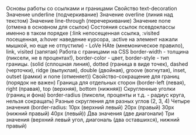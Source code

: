 Основы работы со ссылками и границами
Свойство text-decoration
Значение underline (подчеркивание)
Значение overline (линия над текстом)
Значение line-through (перечеркивание)
Значение none (отмена в основном для ссылок)
Состояния ссылок
псевдоклассы именно в таком порядке (:link непосещенная ссылка, :visited
посещенная, a:hover наведение курсора, :active на элемент нажали мышкой, но еще
не отпустили) - LoVe HAte (мнемоническое правило), link, visited (запятая)
Работа с границами на CSS
border-width - толщина (пиксели, не в процентах!), border-color - цвет,
border-style - тип границы. (solid (сплошная линия), dotted (граница в виде
точек), dashed (черточки), ridge (выпуклая), double (двойная), groove
(вогнутая), inset, outset (рамки) и none (отменяет))
Свойство-сокращение для границ (порядок не важен)
Граница для отдельных сторон (border-left (левая), right (правая), top
(верхняя), bottom (нижняя))
Скругленные уголки (границ и фона)
border-radius (пиксели, проценты и т.д. - радиус круга, нельзя сокращать)
Разные скругления для разных углов (2, 3, 4)
Четыре значения (border-radius: 10px (верхний левый) 20px (правый) 30px (нижний
правый) 40px (левый))
Два значения (две диагонали)
Три значения (верхний левый угол, диагональ (два оставшихся), нижний правый)
